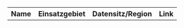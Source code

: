 <table>
  <tr><th>Name</th><th>Einsatzgebiet</th><th>Datensitz/Region</th><th>Link</th></tr>
  <!-- Liste maximal 7 datenschutzfreundliche Tools. Keine Kostenangaben. -->
</table>
